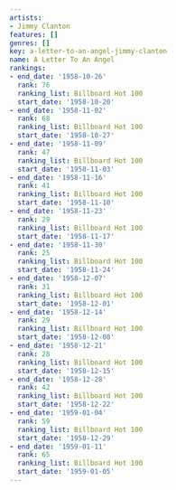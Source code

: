 ```yaml
---
artists:
- Jimmy Clanton
features: []
genres: []
key: a-letter-to-an-angel-jimmy-clanton
name: A Letter To An Angel
rankings:
- end_date: '1958-10-26'
  rank: 76
  ranking_list: Billboard Hot 100
  start_date: '1958-10-20'
- end_date: '1958-11-02'
  rank: 68
  ranking_list: Billboard Hot 100
  start_date: '1958-10-27'
- end_date: '1958-11-09'
  rank: 47
  ranking_list: Billboard Hot 100
  start_date: '1958-11-03'
- end_date: '1958-11-16'
  rank: 41
  ranking_list: Billboard Hot 100
  start_date: '1958-11-10'
- end_date: '1958-11-23'
  rank: 29
  ranking_list: Billboard Hot 100
  start_date: '1958-11-17'
- end_date: '1958-11-30'
  rank: 25
  ranking_list: Billboard Hot 100
  start_date: '1958-11-24'
- end_date: '1958-12-07'
  rank: 31
  ranking_list: Billboard Hot 100
  start_date: '1958-12-01'
- end_date: '1958-12-14'
  rank: 29
  ranking_list: Billboard Hot 100
  start_date: '1958-12-08'
- end_date: '1958-12-21'
  rank: 28
  ranking_list: Billboard Hot 100
  start_date: '1958-12-15'
- end_date: '1958-12-28'
  rank: 42
  ranking_list: Billboard Hot 100
  start_date: '1958-12-22'
- end_date: '1959-01-04'
  rank: 59
  ranking_list: Billboard Hot 100
  start_date: '1958-12-29'
- end_date: '1959-01-11'
  rank: 65
  ranking_list: Billboard Hot 100
  start_date: '1959-01-05'
---
```



